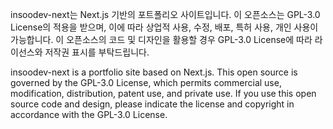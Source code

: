 insoodev-next는 Next.js 기반의 포트폴리오 사이트입니다. 이 오픈소스는 GPL-3.0 License의 적용을 받으며, 이에 따라 상업적 사용, 수정, 배포, 특허 사용, 개인 사용이 가능합니다. 이 오픈소스의 코드 및 디자인을 활용할 경우 GPL-3.0 License에 따라 라이선스와 저작권 표시를 부탁드립니다.

insoodev-next is a portfolio site based on Next.js. This open source is governed by the GPL-3.0 License, which permits commercial use, modification, distribution, patent use, and private use. If you use this open source code and design, please indicate the license and copyright in accordance with the GPL-3.0 License.

